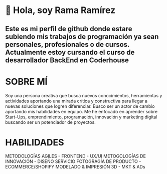 # 👋 Hola, soy Rama Ramírez 

Este es mi perfil de github donde estare subiendo mis trabajos de programación ya sean personales, profesionales o de cursos.
Actualmente estoy cursando el curso de desarrollador BackEnd en Coderhouse
---- 

# SOBRE MÍ
Soy una persona creativa que busca nuevos conocimientos, herramientas y actividades aportando una mirada crítica y constructiva para llegar a nuevas soluciones que logren diferenciar. Busco ser un actor de cambio aportando mis habilidades en equipo.
Me he enfocado en aprender sobre Start-Ups, emprendimiento, programación, innovación y marketing digital buscando ser un potenciador de proyectos.

# HABILIDADES
METODOLOGÍAS AGILES - FRONTEND - UX/UI METOGOLOGÍAS DE INNOVACIÓN - DISEÑO SERVICIO FOTOGRAGÍA DE PRODUCTO - ECOMMERCE/SHOPIFY MODELADO & IMPRESIÓN 3D - MKT & ADs


<!--
**rulosafro/rulosafro** is a ✨ _special_ ✨ repository because its `README.md` (this file) appears on your GitHub profile.

Here are some ideas to get you started:

- 🔭 I’m currently working on ...
- 🌱 I’m currently learning ...
- 👯 I’m looking to collaborate on ...
- 🤔 I’m looking for help with ...
- 💬 Ask me about ...
- 📫 How to reach me: ...
- 😄 Pronouns: ...
- ⚡ Fun fact: ...
-->
